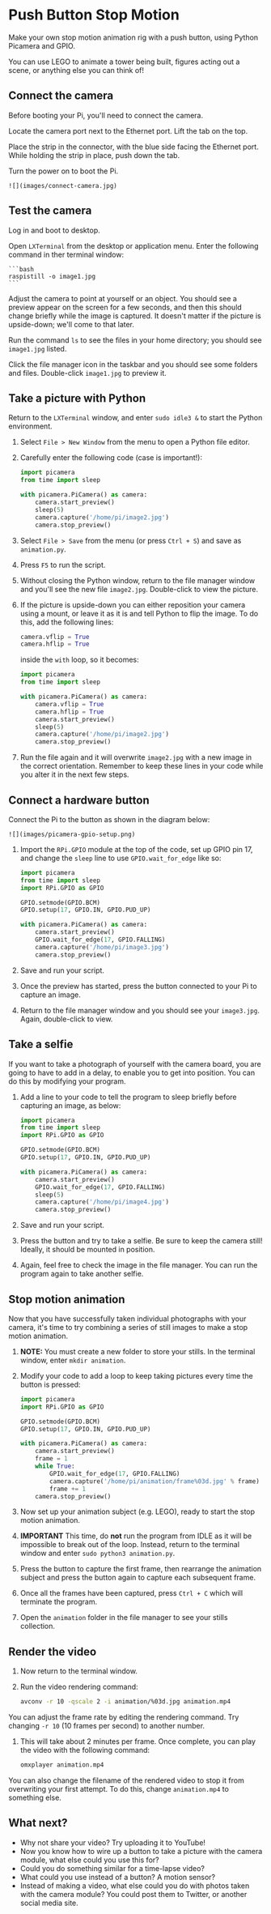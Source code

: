 # Push Button Stop Motion

Make your own stop motion animation rig with a push button, using Python Picamera and GPIO.

You can use LEGO to animate a tower being built, figures acting out a scene, or anything else you can think of!

## Connect the camera

Before booting your Pi, you'll need to connect the camera.

Locate the camera port next to the Ethernet port. Lift the tab on the top.

Place the strip in the connector, with the blue side facing the Ethernet port. While holding the strip in place, push down the tab.

Turn the power on to boot the Pi.

    ![](images/connect-camera.jpg)

## Test the camera

Log in and boot to desktop.

Open `LXTerminal` from the desktop or application menu. Enter the following command in ther terminal window:

    ```bash
    raspistill -o image1.jpg
    ```

Adjust the camera to point at yourself or an object. You should see a preview appear on the screen for a few seconds, and then this should change briefly while the image is captured. It doesn't matter if the picture is upside-down; we'll come to that later.

Run the command `ls` to see the files in your home directory; you should see `image1.jpg` listed.

Click the file manager icon in the taskbar and you should see some folders and files. Double-click `image1.jpg` to preview it.

## Take a picture with Python

Return to the `LXTerminal` window, and enter `sudo idle3 &` to start the Python environment.

1. Select `File > New Window` from the menu to open a Python file editor.
1. Carefully enter the following code (case is important!):

    ```python
    import picamera
    from time import sleep

    with picamera.PiCamera() as camera:
        camera.start_preview()
        sleep(5)
        camera.capture('/home/pi/image2.jpg')
        camera.stop_preview()
    ```

1. Select `File > Save` from the menu (or press `Ctrl + S`) and save as `animation.py`.
1. Press `F5` to run the script.
1. Without closing the Python window, return to the file manager window and you'll see the new file `image2.jpg`. Double-click to view the picture. 
1. If the picture is upside-down you can either reposition your camera using a mount, or leave it as it is and tell Python to flip the image. To do this, add the following lines:

    ```python
    camera.vflip = True
    camera.hflip = True
    ```

    inside the `with` loop, so it becomes:

    ```python
    import picamera
    from time import sleep

    with picamera.PiCamera() as camera:
        camera.vflip = True
        camera.hflip = True
        camera.start_preview()
        sleep(5)
        camera.capture('/home/pi/image2.jpg')
        camera.stop_preview()
    ```

1. Run the file again and it will overwrite `image2.jpg` with a new image in the correct orientation. Remember to keep these lines in your code while you alter it in the next few steps.

## Connect a hardware button

Connect the Pi to the button as shown in the diagram below:

    ![](images/picamera-gpio-setup.png)

1. Import the `RPi.GPIO` module at the top of the code, set up GPIO pin 17, and change the `sleep` line to use `GPIO.wait_for_edge` like so:

    ```python
    import picamera
    from time import sleep
    import RPi.GPIO as GPIO

    GPIO.setmode(GPIO.BCM)
    GPIO.setup(17, GPIO.IN, GPIO.PUD_UP)

    with picamera.PiCamera() as camera:
        camera.start_preview()
        GPIO.wait_for_edge(17, GPIO.FALLING)
        camera.capture('/home/pi/image3.jpg')
        camera.stop_preview()
    ```

1. Save and run your script.
1. Once the preview has started, press the button connected to your Pi to capture an image.
1. Return to the file manager window and you should see your `image3.jpg`. Again, double-click to view.

## Take a selfie

If you want to take a photograph of yourself with the camera board, you are going to have to add in a delay, to enable you to get into position. You can do this by modifying your program. 

1. Add a line to your code to tell the program to sleep briefly before capturing an image, as below:

    ```python
    import picamera
    from time import sleep
    import RPi.GPIO as GPIO

    GPIO.setmode(GPIO.BCM)
    GPIO.setup(17, GPIO.IN, GPIO.PUD_UP)

    with picamera.PiCamera() as camera:
        camera.start_preview()
        GPIO.wait_for_edge(17, GPIO.FALLING)
        sleep(5)
        camera.capture('/home/pi/image4.jpg')
        camera.stop_preview()
    ```

1. Save and run your script.
1. Press the button and try to take a selfie. Be sure to keep the camera still! Ideally, it should be mounted in position.
1. Again, feel free to check the image in the file manager. You can run the program again to take another selfie.

## Stop motion animation

Now that you have successfully taken individual photographs with your camera, it's time to try combining a series of still images to make a stop motion animation. 

1. **NOTE:** You must create a new folder to store your stills. In the terminal window, enter `mkdir animation`.
1. Modify your code to add a loop to keep taking pictures every time the button is pressed:

    ```python
    import picamera
    import RPi.GPIO as GPIO

    GPIO.setmode(GPIO.BCM)
    GPIO.setup(17, GPIO.IN, GPIO.PUD_UP)

    with picamera.PiCamera() as camera:
        camera.start_preview()
        frame = 1
        while True:
            GPIO.wait_for_edge(17, GPIO.FALLING)
            camera.capture('/home/pi/animation/frame%03d.jpg' % frame)
            frame += 1
        camera.stop_preview()
    ```

1. Now set up your animation subject (e.g. LEGO), ready to start the stop motion animation.
1. **IMPORTANT** This time, do **not** run the program from IDLE as it will be impossible to break out of the loop. Instead, return to the terminal window and enter `sudo python3 animation.py`.
1. Press the button to capture the first frame, then rearrange the animation subject and press the button again to capture each subsequent frame.
1. Once all the frames have been captured, press `Ctrl + C` which will terminate the program.
1. Open the `animation` folder in the file manager to see your stills collection.

## Render the video

1. Now return to the terminal window.
1. Run the video rendering command:

    ```bash
    avconv -r 10 -qscale 2 -i animation/%03d.jpg animation.mp4
    ```

You can adjust the frame rate by editing the rendering command. Try changing `-r 10` (10 frames per second) to another number.

1. This will take about 2 minutes per frame. Once complete, you can play the video with the following command:

    ```bash
    omxplayer animation.mp4
    ```

You can also change the filename of the rendered video to stop it from overwriting your first attempt. To do this, change `animation.mp4` to something else.

## What next?

- Why not share your video? Try uploading it to YouTube!
- Now you know how to wire up a button to take a picture with the camera module, what else could you use this for?
- Could you do something similar for a time-lapse video?
- What could you use instead of a button? A motion sensor?
- Instead of making a video, what else could you do with photos taken with the camera module? You could post them to Twitter, or another social media site. 
